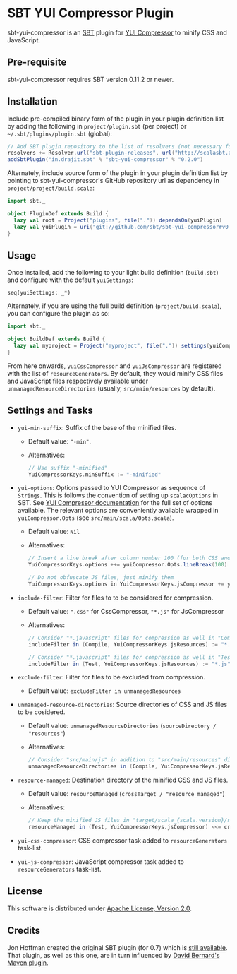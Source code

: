 # SBT YUI Compressor Plugin

sbt-yui-compressor is an [SBT][1] plugin for [YUI Compressor][2] to minify CSS and JavaScript.


## Pre-requisite

sbt-yui-compressor requires SBT version 0.11.2 or newer.


## Installation

Include pre-compiled binary form of the plugin in your plugin definition list by adding the following in `project/plugin.sbt` (per project) or `~/.sbt/plugins/plugin.sbt` (global):

```scala
// Add SBT plugin repository to the list of resolvers (not necessary for SBT 0.12 onwards)
resolvers += Resolver.url("sbt-plugin-releases", url("http://scalasbt.artifactoryonline.com/scalasbt/sbt-plugin-releases/"))(Resolver.ivyStylePatterns)
addSbtPlugin("in.drajit.sbt" % "sbt-yui-compressor" % "0.2.0")
```

Alternately, include source form of the plugin in your plugin definition list by pointing to sbt-yui-compressor's GitHub repository url as dependency in `project/project/build.scala`:

```scala
import sbt._

object PluginDef extends Build {
  lazy val root = Project("plugins", file(".")) dependsOn(yuiPlugin)
  lazy val yuiPlugin = uri("git://github.com/sbt/sbt-yui-compressor#v0.2.0")
}
```


## Usage

Once installed, add the following to your light build definition (`build.sbt`) and configure with the default `yuiSettings`:

    seq(yuiSettings: _*)

Alternately, if you are using the full build definition (`project/build.scala`), you can configure the plugin as so:

```scala
import sbt._

object BuildDef extends Build {
  lazy val myproject = Project("myproject", file(".")) settings(yuiCompressor.Plugin.yuiSettings: _*)
}
```

From here onwards, `yuiCssCompressor` and `yuiJsCompressor` are registered with the list of `resourceGenerators`. By default, they would minify CSS files and JavaScript files respectively available under `unmanagedResourceDirectories` (usually, `src/main/resources` by default).


## Settings and Tasks

* `yui-min-suffix`: Suffix of the base of the minified files.
    * Default value: `"-min"`.
    * Alternatives:

        ```scala
        // Use suffix "-minified"
        YuiCompressorKeys.minSuffix := "-minified"
        ```

* `yui-options`: Options passed to YUI Compressor as sequence of `Strings`. This is follows the convention of setting up `scalacOptions` in SBT. See [YUI Compressor documentation][3] for the full set of options available. The relevant options are conveniently available wrapped in `yuiCompressor.Opts` (see `src/main/scala/Opts.scala`).
    * Default value: `Nil`
    * Alternatives:

        ```scala
        // Insert a line break after column number 100 (for both CSS and JS files)
        YuiCompressorKeys.options ++= yuiCompressor.Opts.lineBreak(100)

        // Do not obfuscate JS files, just minify them
        YuiCompressorKeys.options in YuiCompressorKeys.jsCompressor += yuiCompressor.Opts.js.nomunge
        ```

* `include-filter`: Filter for files to to be considered for compression.
    * Default value: `".css"` for CssCompressor, `"*.js"` for JsCompressor
    * Alternatives:

        ```scala
        // Consider "*.javascript" files for compression as well in "Compile" scope
        includeFilter in (Compile, YuiCompressorKeys.jsResources) := "*.js" | "*.javascript"

        // Consider "*.javascript" files for compression as well in "Test" scope
        includeFilter in (Test, YuiCompressorKeys.jsResources) := "*.js" | "*.javascript"
        ```

* `exclude-filter`: Filter for files to be excluded from compression.
    * Default value: `excludeFilter in unmanagedResources`

* `unmanaged-resource-directories`: Source directories of CSS and JS files to be cosidered.
    * Default value: `unmanagedResourceDirectories` (`sourceDirectory / "resources"`)
    * Alternatives:

        ```scala
        // Consider "src/main/js" in addition to "src/main/resources" directory in "Compile" scope
        unmanagedResourceDirectories in (Compile, YuiCompressorKeys.jsResources) <+= sourceDirectory / "js"
        ```

* `resource-managed`: Destination directory of the minified CSS and JS files.
    * Default value: `resourceManaged` (`crossTarget / "resource_managed"`)
    * Alternatives:

        ```scala
        // Keep the minified JS files in "target/scala_{scala.version}/resource_managed_js" instead in "Test" scope
        resourceManaged in (Test, YuiCompressorKeys.jsCompressor) <<= crossTarget / "resource_managed_js"
        ```

* `yui-css-compressor`: CSS compressor task added to `resourceGenerators` task-list.

* `yui-js-compressor`: JavaScript compressor task added to `resourceGenerators` task-list.


## License

This software is distributed under [Apache License, Version 2.0][6].


## Credits

Jon Hoffman created the original SBT plugin (for 0.7) which is [still available][4].
That plugin, as well as this one, are in turn influenced by [David Bernard's Maven plugin][5].


[1]: http://github.com/harrah/xsbt
[2]: http://developer.yahoo.com/yui/compressor
[3]: http://github.com/yui/yuicompressor/blob/master/doc/README
[4]: http://github.com/hoffrocket/sbt-yui
[5]: http://github.com/davidB/yuicompressor-maven-plugin
[6]: http://www.apache.org/licenses/LICENSE-2.0.txt
